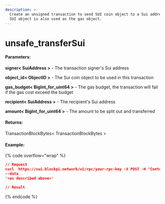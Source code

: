 ```yaml
---
description: >-
  Create an unsigned transaction to send SUI coin object to a Sui address. The
  SUI object is also used as the gas object.
---
```


# unsafe\_transferSui

#### **Parameters:**

**signer< SuiAddress >** - The transaction signer's Sui address&#x20;

**object\_id< ObjectID >** - The Sui coin object to be used in this transaction

**gas\_budget< BigInt\_for\_uint64 >** - The gas budget, the transaction will fail if the gas cost exceed the budget

**recipient< SuiAddress >** - The recipient's Sui address

**amount< BigInt\_for\_uint64 >** - The amount to be split out and transferred

#### **Returns:**

TransactionBlockBytes< TransactionBlockBytes >

#### Example:

{% code overflow="wrap" %}
```json
// Request
curl  https://sui.blockpi.network/v1/rpc/your-rpc-key -X POST -H "Content-Type: application/json" 
--data 
'<as described above>'

// Result

```
{% endcode %}
